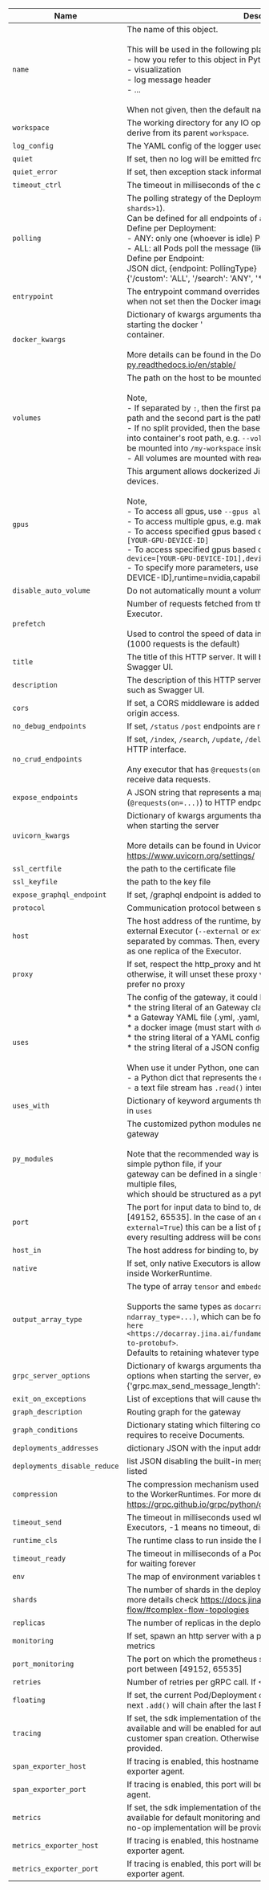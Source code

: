 | Name | Description | Type | Default |
|----|----|----|----|
| `name` | The name of this object.<br><br>    This will be used in the following places:<br>    - how you refer to this object in Python/YAML/CLI<br>    - visualization<br>    - log message header<br>    - ...<br><br>    When not given, then the default naming strategy will apply. | `string` | `gateway` |
| `workspace` | The working directory for any IO operations in this object. If not set, then derive from its parent `workspace`. | `string` | `None` |
| `log_config` | The YAML config of the logger used in this object. | `string` | `default` |
| `quiet` | If set, then no log will be emitted from this object. | `boolean` | `False` |
| `quiet_error` | If set, then exception stack information will not be added to the log | `boolean` | `False` |
| `timeout_ctrl` | The timeout in milliseconds of the control request, -1 for waiting forever | `number` | `60` |
| `polling` | The polling strategy of the Deployment and its endpoints (when `shards>1`).<br>    Can be defined for all endpoints of a Deployment or by endpoint.<br>    Define per Deployment:<br>    - ANY: only one (whoever is idle) Pod polls the message<br>    - ALL: all Pods poll the message (like a broadcast)<br>    Define per Endpoint:<br>    JSON dict, {endpoint: PollingType}<br>    {'/custom': 'ALL', '/search': 'ANY', '*': 'ANY'} | `string` | `ANY` |
| `entrypoint` | The entrypoint command overrides the ENTRYPOINT in Docker image. when not set then the Docker image ENTRYPOINT takes effective. | `string` | `None` |
| `docker_kwargs` | Dictionary of kwargs arguments that will be passed to Docker SDK when starting the docker '<br>container. <br><br>More details can be found in the Docker SDK docs:  https://docker-py.readthedocs.io/en/stable/ | `object` | `None` |
| `volumes` | The path on the host to be mounted inside the container. <br><br>Note, <br>- If separated by `:`, then the first part will be considered as the local host path and the second part is the path in the container system. <br>- If no split provided, then the basename of that directory will be mounted into container's root path, e.g. `--volumes="/user/test/my-workspace"` will be mounted into `/my-workspace` inside the container. <br>- All volumes are mounted with read-write mode. | `array` | `None` |
| `gpus` | This argument allows dockerized Jina executor discover local gpu devices.<br><br>    Note, <br>    - To access all gpus, use `--gpus all`.<br>    - To access multiple gpus, e.g. make use of 2 gpus, use `--gpus 2`.<br>    - To access specified gpus based on device id, use `--gpus device=[YOUR-GPU-DEVICE-ID]`<br>    - To access specified gpus based on multiple device id, use `--gpus device=[YOUR-GPU-DEVICE-ID1],device=[YOUR-GPU-DEVICE-ID2]`<br>    - To specify more parameters, use `--gpus device=[YOUR-GPU-DEVICE-ID],runtime=nvidia,capabilities=display | `string` | `None` |
| `disable_auto_volume` | Do not automatically mount a volume for dockerized Executors. | `boolean` | `False` |
| `prefetch` | Number of requests fetched from the client before feeding into the first Executor. <br>    <br>    Used to control the speed of data input into a Flow. 0 disables prefetch (1000 requests is the default) | `number` | `1000` |
| `title` | The title of this HTTP server. It will be used in automatics docs such as Swagger UI. | `string` | `None` |
| `description` | The description of this HTTP server. It will be used in automatics docs such as Swagger UI. | `string` | `None` |
| `cors` | If set, a CORS middleware is added to FastAPI frontend to allow cross-origin access. | `boolean` | `False` |
| `no_debug_endpoints` | If set, `/status` `/post` endpoints are removed from HTTP interface. | `boolean` | `False` |
| `no_crud_endpoints` | If set, `/index`, `/search`, `/update`, `/delete` endpoints are removed from HTTP interface.<br><br>        Any executor that has `@requests(on=...)` bind with those values will receive data requests. | `boolean` | `False` |
| `expose_endpoints` | A JSON string that represents a map from executor endpoints (`@requests(on=...)`) to HTTP endpoints. | `string` | `None` |
| `uvicorn_kwargs` | Dictionary of kwargs arguments that will be passed to Uvicorn server when starting the server<br><br>More details can be found in Uvicorn docs: https://www.uvicorn.org/settings/ | `object` | `None` |
| `ssl_certfile` | the path to the certificate file | `string` | `None` |
| `ssl_keyfile` | the path to the key file | `string` | `None` |
| `expose_graphql_endpoint` | If set, /graphql endpoint is added to HTTP interface. | `boolean` | `False` |
| `protocol` | Communication protocol between server and client. | `string` | `GRPC` |
| `host` | The host address of the runtime, by default it is 0.0.0.0. In the case of an external Executor (`--external` or `external=True`) this can be a list of hosts, separated by commas. Then, every resulting address will be considered as one replica of the Executor. | `string` | `0.0.0.0` |
| `proxy` | If set, respect the http_proxy and https_proxy environment variables. otherwise, it will unset these proxy variables before start. gRPC seems to prefer no proxy | `boolean` | `False` |
| `uses` | The config of the gateway, it could be one of the followings:<br>        * the string literal of an Gateway class name<br>        * a Gateway YAML file (.yml, .yaml, .jaml)<br>        * a docker image (must start with `docker://`)<br>        * the string literal of a YAML config (must start with `!` or `jtype: `)<br>        * the string literal of a JSON config<br><br>        When use it under Python, one can use the following values additionally:<br>        - a Python dict that represents the config<br>        - a text file stream has `.read()` interface | `string` | `None` |
| `uses_with` | Dictionary of keyword arguments that will override the `with` configuration in `uses` | `object` | `None` |
| `py_modules` | The customized python modules need to be imported before loading the gateway<br><br>Note that the recommended way is to only import a single module - a simple python file, if your<br>gateway can be defined in a single file, or an ``__init__.py`` file if you have multiple files,<br>which should be structured as a python package. | `array` | `None` |
| `port` | The port for input data to bind to, default is a random port between [49152, 65535]. In the case of an external Executor (`--external` or `external=True`) this can be a list of ports, separated by commas. Then, every resulting address will be considered as one replica of the Executor. | `string` | `random in [49152, 65535]` |
| `host_in` | The host address for binding to, by default it is 0.0.0.0 | `string` | `0.0.0.0` |
| `native` | If set, only native Executors is allowed, and the Executor is always run inside WorkerRuntime. | `boolean` | `False` |
| `output_array_type` | The type of array `tensor` and `embedding` will be serialized to.<br><br>Supports the same types as `docarray.to_protobuf(.., ndarray_type=...)`, which can be found <br>`here <https://docarray.jina.ai/fundamentals/document/serialization/#from-to-protobuf>`.<br>Defaults to retaining whatever type is returned by the Executor. | `string` | `None` |
| `grpc_server_options` | Dictionary of kwargs arguments that will be passed to the grpc server as options when starting the server, example : {'grpc.max_send_message_length': -1} | `object` | `None` |
| `exit_on_exceptions` | List of exceptions that will cause the Executor to shut down. | `array` | `[]` |
| `graph_description` | Routing graph for the gateway | `string` | `{}` |
| `graph_conditions` | Dictionary stating which filtering conditions each Executor in the graph requires to receive Documents. | `string` | `{}` |
| `deployments_addresses` | dictionary JSON with the input addresses of each Deployment | `string` | `{}` |
| `deployments_disable_reduce` | list JSON disabling the built-in merging mechanism for each Deployment listed | `string` | `[]` |
| `compression` | The compression mechanism used when sending requests from the Head to the WorkerRuntimes. For more details, check https://grpc.github.io/grpc/python/grpc.html#compression. | `string` | `None` |
| `timeout_send` | The timeout in milliseconds used when sending data requests to Executors, -1 means no timeout, disabled by default | `number` | `None` |
| `runtime_cls` | The runtime class to run inside the Pod | `string` | `GatewayRuntime` |
| `timeout_ready` | The timeout in milliseconds of a Pod waits for the runtime to be ready, -1 for waiting forever | `number` | `600000` |
| `env` | The map of environment variables that are available inside runtime | `object` | `None` |
| `shards` | The number of shards in the deployment running at the same time. For more details check https://docs.jina.ai/fundamentals/flow/create-flow/#complex-flow-topologies | `number` | `1` |
| `replicas` | The number of replicas in the deployment | `number` | `1` |
| `monitoring` | If set, spawn an http server with a prometheus endpoint to expose metrics | `boolean` | `False` |
| `port_monitoring` | The port on which the prometheus server is exposed, default is a random port between [49152, 65535] | `string` | `random in [49152, 65535]` |
| `retries` | Number of retries per gRPC call. If <0 it defaults to max(3, num_replicas) | `number` | `-1` |
| `floating` | If set, the current Pod/Deployment can not be further chained, and the next `.add()` will chain after the last Pod/Deployment not this current one. | `boolean` | `False` |
| `tracing` | If set, the sdk implementation of the OpenTelemetry tracer will be available and will be enabled for automatic tracing of requests and customer span creation. Otherwise a no-op implementation will be provided. | `boolean` | `False` |
| `span_exporter_host` | If tracing is enabled, this hostname will be used to configure the trace exporter agent. | `string` | `None` |
| `span_exporter_port` | If tracing is enabled, this port will be used to configure the trace exporter agent. | `number` | `None` |
| `metrics` | If set, the sdk implementation of the OpenTelemetry metrics will be available for default monitoring and custom measurements. Otherwise a no-op implementation will be provided. | `boolean` | `False` |
| `metrics_exporter_host` | If tracing is enabled, this hostname will be used to configure the metrics exporter agent. | `string` | `None` |
| `metrics_exporter_port` | If tracing is enabled, this port will be used to configure the metrics exporter agent. | `number` | `None` |